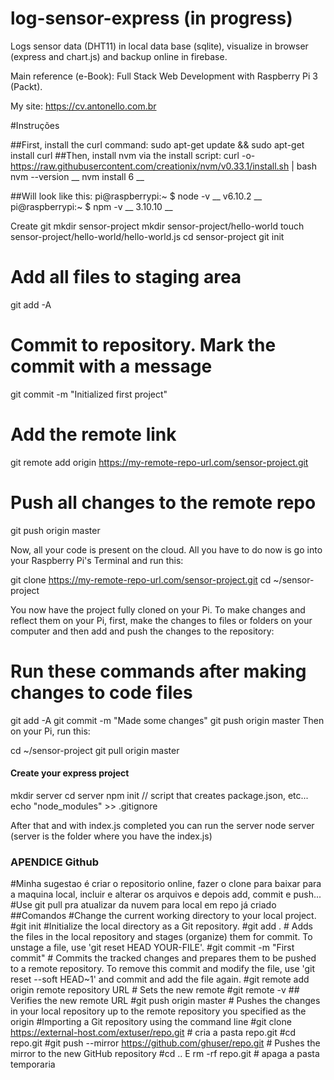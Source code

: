 # log-sensor-express (in progress)
Logs sensor data (DHT11) in local data base (sqlite), visualize in browser (express and chart.js) and backup online in firebase. </br>

Main reference (e-Book): Full Stack Web Development with Raspberry Pi 3 (Packt).

My site: https://cv.antonello.com.br

#Instruções

##First, install the curl command:
sudo apt-get update && sudo apt-get install curl
##Then, install nvm via the install script:
curl -o- https://raw.githubusercontent.com/creationix/nvm/v0.33.1/install.sh | bash
nvm --version __
nvm install 6 __

##Will look like this:
pi@raspberrypi:~ $ node -v __
v6.10.2 __
pi@raspberrypi:~ $ npm -v __
3.10.10 __

</h4>Create git</h4>
mkdir sensor-project
mkdir sensor-project/hello-world
touch sensor-project/hello-world/hello-world.js
cd sensor-project
git init

# Add all files to staging area
git add -A

# Commit to repository. Mark the commit with a message
git commit -m "Initialized first project"

# Add the remote link
git remote add origin https://my-remote-repo-url.com/sensor-project.git

# Push all changes to the remote repo
git push origin master

Now, all your code is present on the cloud. All you have to do now is go into your Raspberry Pi's Terminal and run this:

git clone https://my-remote-repo-url.com/sensor-project.git
cd ~/sensor-project

You now have the project fully cloned on your Pi. To make changes and reflect them on your Pi, first, make the changes to files or folders on your computer and then add and push the changes to the repository:

# Run these commands after making changes to code files
git add -A
git commit -m "Made some changes"
git push origin master
Then on your Pi, run this:

cd ~/sensor-project
git pull origin master

<h4>Create your express project </h4>
mkdir server
cd server
npm init // script that creates package.json, etc...
echo "node_modules" >> .gitignore


After that and with index.js completed you can run the server
node server (server is the folder where you have the index.js)



### APENDICE Github
#Minha sugestao é criar o repositorio online, fazer o clone para baixar para a maquina local, incluir e alterar os arquivos e depois add, commit e push...
#Use git pull pra atualizar da nuvem para local em repo já criado
##Comandos
#Change the current working directory to your local project.
#git init #Initialize the local directory as a Git repository.
#git add . # Adds the files in the local repository and stages (organize) them for commit. To unstage a file, use 'git reset HEAD YOUR-FILE'.
#git commit -m "First commit" # Commits the tracked changes and prepares them to be pushed to a remote repository. To remove this commit and modify the file, use 'git reset --soft HEAD~1' and commit and add the file again.
#git remote add origin remote repository URL # Sets the new remote
#git remote -v ## Verifies the new remote URL
#git push origin master # Pushes the changes in your local repository up to the remote repository you specified as the origin
#Importing a Git repository using the command line
#git clone https://external-host.com/extuser/repo.git # cria a pasta repo.git
#cd repo.git
#git push --mirror https://github.com/ghuser/repo.git # Pushes the mirror to the new GitHub repository
#cd .. E rm -rf repo.git # apaga a pasta temporaria















